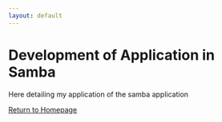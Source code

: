 ```yaml
---
layout: default
---
```


# Development of Application in Samba

Here detailing my application of the samba application




[Return to Homepage](./)

